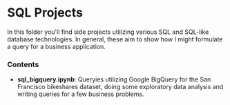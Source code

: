 # SQL Projects
In this folder you'll find side projects utilizing various SQL and SQL-like database technologies. In general, these aim to show how I might formulate a query for a business application.

### Contents
* __sql_bigquery.ipynb__: Queryies utilizing Google BigQuery for the San Francisco bikeshares dataset, doing some exploratory data analysis and writing queries for a few business problems. 
